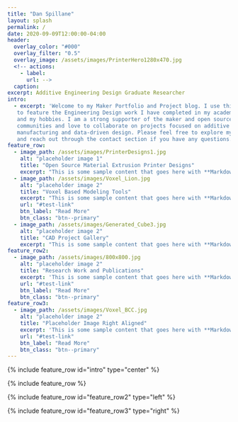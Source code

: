 ```yaml
---
title: "Dan Spillane"
layout: splash
permalink: /
date: 2020-09-09T12:00:00-04:00
header:
  overlay_color: "#000"
  overlay_filter: "0.5"
  overlay_image: /assets/images/PrinterHero1280x470.jpg
  <!-- actions:
    - label:
      url: -->
  caption:
excerpt: Additive Engineering Design Graduate Researcher
intro:
  - excerpt: 'Welcome to my Maker Portfolio and Project blog. I use this website
   to feature the Engineering Design work I have completed in my academic career
   and my hobbies. I am a strong supporter of the maker and open source
   communities and love to collaborate on projects focused on additive
   manufacturing and data-driven design. Please feel free to explore my website
   and reach out through the contact section if you have any questions.'
feature_row:
  - image_path: /assets/images/PrinterDesigns1.jpg
    alt: "placeholder image 1"
    title: "Open Source Material Extrusion Printer Designs"
    excerpt: "This is some sample content that goes here with **Markdown** formatting."
  - image_path: /assets/images/Voxel_Lion.jpg
    alt: "placeholder image 2"
    title: "Voxel Based Modeling Tools"
    excerpt: "This is some sample content that goes here with **Markdown** formatting."
    url: "#test-link"
    btn_label: "Read More"
    btn_class: "btn--primary"
  - image_path: /assets/images/Generated_Cube3.jpg
    alt: "placeholder image 2"
    title: "CAD Project Gallery"
    excerpt: "This is some sample content that goes here with **Markdown** formatting."
feature_row2:
  - image_path: /assets/images/800x800.jpg
    alt: "placeholder image 2"
    title: "Research Work and Publications"
    excerpt: 'This is some sample content that goes here with **Markdown** formatting. Left aligned with `type="left"`'
    url: "#test-link"
    btn_label: "Read More"
    btn_class: "btn--primary"
feature_row3:
  - image_path: /assets/images/Voxel_BCC.jpg
    alt: "placeholder image 2"
    title: "Placeholder Image Right Aligned"
    excerpt: 'This is some sample content that goes here with **Markdown** formatting. Right aligned with `type="right"`'
    url: "#test-link"
    btn_label: "Read More"
    btn_class: "btn--primary"
---
```

{% include feature_row id="intro" type="center" %}

{% include feature_row %}

{% include feature_row id="feature_row2" type="left" %}

{% include feature_row id="feature_row3" type="right" %}
